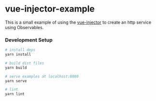 # vue-injector-example
This is a small example of using the [vue-injector](https://github.com/Scandltd/vue-injector) to create an http service using Observables.

### Development Setup

``` bash
# install deps
yarn install

# build dist files
yarn build

# serve examples at localhost:8080
yarn serve

# lint
yarn lint
```